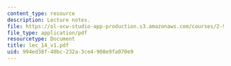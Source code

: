 ```yaml
---
content_type: resource
description: Lecture notes.
file: https://ol-ocw-studio-app-production.s3.amazonaws.com/courses/2-997-decision-making-in-large-scale-systems-spring-2004/994ed38f40bc232a3ce4908e9fa070e9_lec_14_v1.pdf
file_type: application/pdf
resourcetype: Document
title: lec_14_v1.pdf
uid: 994ed38f-40bc-232a-3ce4-908e9fa070e9
---
```

